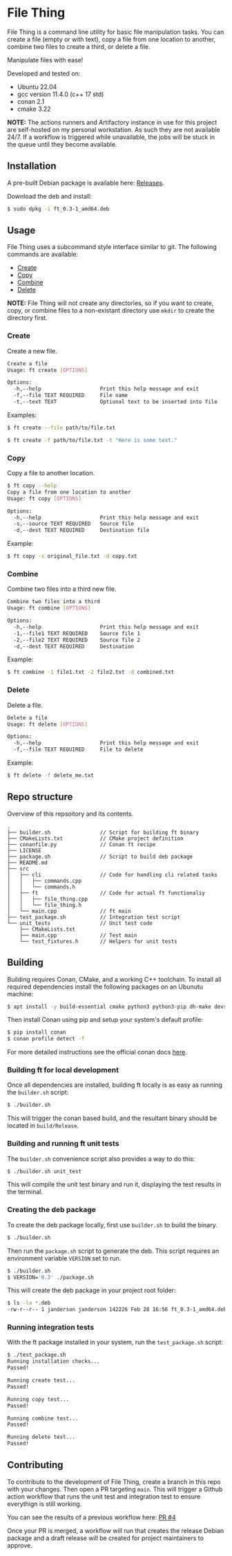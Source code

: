 # File Thing

File Thing is a command line utility for basic file manipulation tasks.  You can create a file (empty or with text), copy a file from one location to another, combine two files to create a third, or delete a file.

Manipulate files with ease!

Developed and tested on:
 - Ubuntu 22.04
 - gcc version 11.4.0 (c++ 17 std)
 - conan 2.1
 - cmake 3.22

 **NOTE:** The actions runners and Artifactory instance in use for this project are self-hosted on my personal workstation.  As such they are not available 24/7.  If a workflow is triggered while unavailable, the jobs will be stuck in the queue until they become available.

## Installation

A pre-built Debian package is available here: [Releases](https://github.com/andersonjd/file-thing/releases).

Download the deb and install:

```sh
$ sudo dpkg -i ft_0.3-1_amd64.deb
```

## Usage 

File Thing uses a subcommand style interface similar to git. The following commands are available:
- [Create](#create)  
- [Copy](#copy)  
- [Combine](#combine)  
- [Delete](#delete)  

**NOTE:**  File Thing will not create any directories, so if you want to create, copy, or combine files to a non-existant directory use `mkdir` to create the directory first.

### Create

Create a new file.

```sh
Create a file
Usage: ft create [OPTIONS]

Options:
  -h,--help                   Print this help message and exit
  -f,--file TEXT REQUIRED     File name
  -t,--text TEXT              Optional text to be inserted into file
```

Examples:
```sh
$ ft create --file path/to/file.txt

```

```sh
$ ft create -f path/to/file.txt -t "Here is some text."
```

### Copy

Copy a file to another location.

```sh
$ ft copy --help
Copy a file from one location to another
Usage: ft copy [OPTIONS]

Options:
  -h,--help                   Print this help message and exit
  -s,--source TEXT REQUIRED   Source file
  -d,--dest TEXT REQUIRED     Destination file
```

Example: 
```sh
$ ft copy -s original_file.txt -d copy.txt
```

### Combine

Combine two files into a third new file.

```sh
Combine two files into a third
Usage: ft combine [OPTIONS]

Options:
  -h,--help                   Print this help message and exit
  -1,--file1 TEXT REQUIRED    Source file 1
  -2,--file2 TEXT REQUIRED    Source file 2
  -d,--dest TEXT REQUIRED     Destination
```
Example:
```sh
$ ft combine -1 file1.txt -2 file2.txt -d combined.txt
```

### Delete

Delete a file.

```sh
Delete a file
Usage: ft delete [OPTIONS]

Options:
  -h,--help                   Print this help message and exit
  -f,--file TEXT REQUIRED     File to delete
```
Example:
```sh
$ ft delete -f delete_me.txt
```
## Repo structure

Overview of this repsoitory and its contents.

```
.
├── builder.sh                // Script for building ft binary
├── CMakeLists.txt            // CMake project definition
├── conanfile.py              // Conan ft recipe
├── LICENSE
├── package.sh                // Script to build deb package
├── README.md                   
├── src     
│   ├── cli                   // Code for handling cli related tasks 
│   │   ├── commands.cpp
│   │   └── commands.h
│   ├── ft                    // Code for actual ft functionaliy
│   │   ├── file_thing.cpp
│   │   └── file_thing.h
│   └── main.cpp              // ft main
├── test_package.sh           // Integration test script
└── unit_tests                // Unit test code
    ├── CMakeLists.txt
    ├── main.cpp              // Test main
    └── test_fixtures.h       // Helpers for unit tests
```

## Building

Building requires Conan, CMake, and a working C++ toolchain. To install all required dependencies install the following packages on an Ubunutu machine:

```sh
$ apt install -y build-essential cmake python3 python3-pip dh-make devscripts lintian
```

Then install Conan using pip and setup your system's default profile:

```sh
$ pip install conan
$ conan profile detect -f
```
For more detailed instructions see the official conan docs [here](https://docs.conan.io/2/installation.html).

### Building ft for local development

Once all dependencies are installed, building ft locally is as easy as running the `builder.sh` script:

```sh
$ ./builder.sh
```
This will trigger the conan based build, and the resultant binary should be located in `build/Release`.

### Building and running ft unit tests

The `builder.sh` convenience script also provides a way to do this:

```sh
$ ./builder.sh unit_test
```
This will compile the unit test binary and run it, displaying the test results in the terminal.

### Creating the deb package

To create the deb package locally, first use `builder.sh` to build the binary.

```sh
$ ./builder.sh
```

Then run the `package.sh` script to generate the deb. This script requires an environment variable `VERSION` set to run.

```sh
$ ./builder.sh
$ VERSION='0.3' ./package.sh
```
This will create the deb package in your project root folder:
```sh
$ ls -la *.deb
-rw-r--r-- 1 janderson janderson 142226 Feb 28 16:56 ft_0.3-1_amd64.deb
```

### Running integration tests

With the ft package installed in your system, run the `test_package.sh` script:

```sh
$ ./test_package.sh 
Running installation checks...
Passed!

Running create test...
Passed!

Running copy test...
Passed!

Running combine test...
Passed!

Running delete test...
Passed!
```

## Contributing

To contribute to the development of File Thing, create a branch in this repo with your changes.  Then open a PR targeting `main`.  This will trigger a Github action workflow that runs the unit test and integration test to ensure everythign is still working.

You can see the results of a previous workflow here: [PR #4](https://github.com/andersonjd/file-thing/actions/runs/8089394857?pr=4)

Once your PR is merged, a workflow will run that creates the release Debian package and a draft release will be created for project maintainers to approve.

